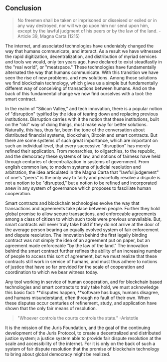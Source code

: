 ## Conclusion

> No freemen shall be taken or imprisoned or disseised or exiled or in any way destroyed, nor will we go upon him nor send upon him, except by the lawful judgment of his peers or by the law of the land. -Article 39, Magna Carta \(1215\)

The internet, and associated technologies have undeniably changed the way that humans communicate, and interact. As a result we have witnessed the rapid digitization, decentralization, and distribution of myriad services and tools we would, only ten years ago, have declared to exist steadfastly in the "real world", or "meatspace." These technologies have fundamentally alternated the way that humans communicate. With this transition we have seen the rise of new problems, and new solutions. Among those solutions we find blockchain technology, which gives us a simple but fundamentally different way of conceiving of transactions between humans. And on the back of this fundamental change we now find ourselves with a tool: the smart contract.

In the realm of "Silicon Valley," and tech innovation, there is a popular notion of "disruption" typified by the idea of tearing down and replacing previous institutions. Disruption carries with it the notion that these institutions, built on the "old" way of doing things, must make way for better solutions. Naturally, this has, thus far, been the tone of the conversation about distributed financial systems, blockchain, Bitcoin and smart contracts. But there are some systems of such great importance, which are important on such an individual level, that every successive "disruption" has merely refined their application. From monarchies, to oligarchies, to the republic, and the democracy these systems of law, and notions of fairness have held through centuries of decentralization in systems of government. From english common law, to modern systems of judicial resolution and arbitration, the idea articulated in the Magna Carta that "lawful judgement" of one's "peers" is the only way to fairly and peacefully resolve a dispute is not a notion to be "disrupted," but a notion to be refined and incorporated anew in any system of governance which proposes to fasciliate human cooperation.

Smart contracts and blockchain technologies evolve the way that transactions and agreements take place between people. Further they hold global promise to allow secure transactions, and enforceable agreements among a class of citizen to which such tools were previous unavailable. But, smart contracts will never truly take hold if they do not arrive at the door of the average person bearing an equally evolved system of fair enforcement and dispute resolution. The innovation behind the first legally binding contract was not simply the idea of an agreement put on paper, but an agreement made enforceable  "by the law of the land." The innovation behind the smart contract further refines the ability of an increasing number of people to access this sort of agreement, but we must realize that these contracts still work in service of humans, and must thus adhere to notions of justice that have so far provided for the scale of cooperation and coordination to which we bear witness today.

Any tool working in service of human cooperation, and for blockchain based technologies and smart contracts to truly take hold, we must acknowledge this basic fact: **disputes happen, **software has bugs, humans disagree, and humans misunderstand, often through no fault of their own. When these disputes occur centuries of refinement, study, and application have shown that the only fair means of resolution.

> "Whoever controls the courts controls the state." -Aristotle

It is the mission of the Juris Foundation, and the goal of the continuing development of the Juris Protocol, to create a decentralized and distributed justice system; a justice system able to provide fair dispute resolution at the scale and accessibility of the internet. For it is only on the back of such a system of fair dispute resolution that the promise of blockchain technology to bring about global democracy might be realized.



